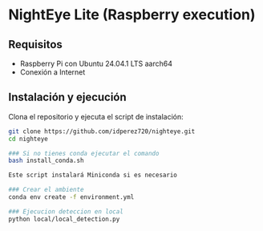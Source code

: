 # NightEye Lite (Raspberry execution)

## Requisitos
- Raspberry Pi con Ubuntu 24.04.1 LTS aarch64
- Conexión a Internet

## Instalación y ejecución

Clona el repositorio y ejecuta el script de instalación:

```bash
git clone https://github.com/idperez720/nighteye.git
cd nighteye

### Si no tienes conda ejecutar el comando
bash install_conda.sh

Este script instalará Miniconda si es necesario

### Crear el ambiente
conda env create -f environment.yml

### Ejecucion deteccion en local
python local/local_detection.py